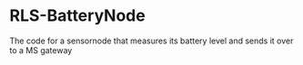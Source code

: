 # RLS-BatteryNode
The code for a sensornode that measures its battery level and sends it over to a MS gateway
